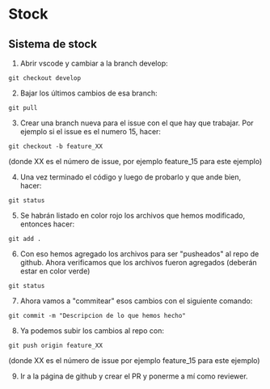 # Stock
## Sistema de stock


1) Abrir vscode y cambiar a la branch develop:

```git checkout develop```

2) Bajar los últimos cambios de esa branch:

```git pull```

3) Crear una branch nueva para el issue con el que hay que trabajar.
Por ejemplo si el issue es el numero 15, hacer:

```git checkout -b feature_XX```

(donde XX es el número de issue, por ejemplo feature_15 para este ejemplo)

4) Una vez terminado el código y luego de probarlo y que ande bien, hacer:

```git status```

5) Se habrán listado en color rojo los archivos que hemos modificado, entonces hacer:

```git add .```

6) Con eso hemos agregado los archivos para ser "pusheados" al repo de github.
Ahora verificamos que los archivos fueron agregados (deberán estar en color verde)

```git status```

7) Ahora vamos a "commitear" esos cambios con el siguiente comando:

```git commit -m "Descripcion de lo que hemos hecho"```

8) Ya podemos subir los cambios al repo con:

```git push origin feature_XX```

(donde XX es el número de issue por ejemplo feature_15 para este ejemplo)

9) Ir a la página de github y crear el PR y ponerme a mí como reviewer.

